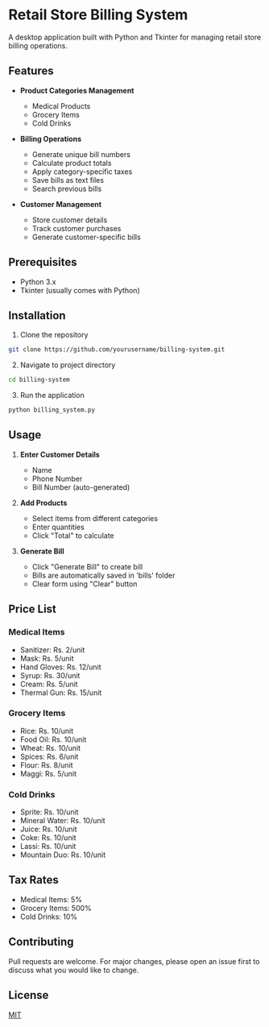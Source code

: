 # Retail Store Billing System

A desktop application built with Python and Tkinter for managing retail store billing operations.

## Features

- **Product Categories Management**
  - Medical Products
  - Grocery Items
  - Cold Drinks

- **Billing Operations**
  - Generate unique bill numbers
  - Calculate product totals
  - Apply category-specific taxes
  - Save bills as text files
  - Search previous bills

- **Customer Management**
  - Store customer details
  - Track customer purchases
  - Generate customer-specific bills

## Prerequisites

- Python 3.x
- Tkinter (usually comes with Python)

## Installation

1. Clone the repository
```bash
git clone https://github.com/yourusername/billing-system.git
```

2. Navigate to project directory
```bash
cd billing-system
```

3. Run the application
```bash
python billing_system.py
```

## Usage

1. **Enter Customer Details**
   - Name
   - Phone Number
   - Bill Number (auto-generated)

2. **Add Products**
   - Select items from different categories
   - Enter quantities
   - Click "Total" to calculate

3. **Generate Bill**
   - Click "Generate Bill" to create bill
   - Bills are automatically saved in 'bills' folder
   - Clear form using "Clear" button

## Price List

### Medical Items
- Sanitizer: Rs. 2/unit
- Mask: Rs. 5/unit
- Hand Gloves: Rs. 12/unit
- Syrup: Rs. 30/unit
- Cream: Rs. 5/unit
- Thermal Gun: Rs. 15/unit

### Grocery Items
- Rice: Rs. 10/unit
- Food Oil: Rs. 10/unit
- Wheat: Rs. 10/unit
- Spices: Rs. 6/unit
- Flour: Rs. 8/unit
- Maggi: Rs. 5/unit

### Cold Drinks
- Sprite: Rs. 10/unit
- Mineral Water: Rs. 10/unit
- Juice: Rs. 10/unit
- Coke: Rs. 10/unit
- Lassi: Rs. 10/unit
- Mountain Duo: Rs. 10/unit

## Tax Rates
- Medical Items: 5%
- Grocery Items: 500%
- Cold Drinks: 10%

## Contributing
Pull requests are welcome. For major changes, please open an issue first to discuss what you would like to change.

## License
[MIT](https://choosealicense.com/licenses/mit/)